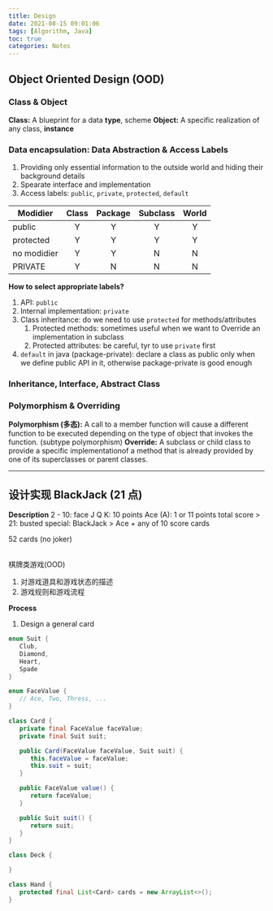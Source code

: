 ```yaml
---
title: Design
date: 2021-08-15 09:01:06
tags: [Algorithm, Java]
toc: true
categories: Notes
---
```


<!-- more -->

## Object Oriented Design (OOD)

### Class & Object

**Class:** A blueprint for a data **type**, scheme
**Object:** A specific realization of any class, **instance**

### Data encapsulation: Data Abstraction & Access Labels

1. Providing only essential information to the outside world and hiding their background details
2. Spearate interface and implementation
3. Access labels: `public`, `private`, `protected`, `default`

| Modidier    | Class | Package | Subclass | World |
| ----------- | :---: | :-----: | :------: | :---: |
| public      |   Y   |    Y    |    Y     |   Y   |
| protected   |   Y   |    Y    |    Y     |   Y   |
| no modidier |   Y   |    Y    |    N     |   N   |
| PRIVATE     |   Y   |    N    |    N     |   N   |

**How to select appropriate labels?**

1. API: `public`
2. Internal implementation: `private`
3. Class inheritance: do we need to use `protected` for methods/attributes
   1. Protected methods: sometimes useful when we want to Override an implementation in subclass
   2. Protected attributes: be careful, tyr to use `private` first
4. `default` in java (package-private): declare a class as public only when we define public API in it, otherwise package-private is good enough

### Inheritance, Interface, Abstract Class

### Polymorphism & Overriding

**Polymorphism (多态):** A call to a member function will cause a different function to be executed depending on the type of object that invokes the function. (subtype polymorphism)
**Override:** A subclass or child class to provide a specific implementationof a method that is already provided by one of its superclasses or parent classes.

---

## 设计实现 BlackJack (21 点)

**Description**
2 - 10: face
J Q K: 10 points
Ace (A): 1 or 11 points
total score > 21: busted
special: BlackJack > Ace + any of 10 score cards

52 cards (no joker)

<br/>
棋牌类游戏(OOD)

1. 对游戏道具和游戏状态的描述
2. 游戏规则和游戏流程

**Process**

1. Design a general card

```java
enum Suit {
   Club,
   Diamond,
   Heart,
   Spade
}

enum FaceValue {
   // Ace, Two, Thress, ...
}
```

```java
class Card {
   private final FaceValue faceValue;
   private final Suit suit;

   public Card(FaceValue faceValue, Suit suit) {
      this.faceValue = faceValue;
      this.suit = suit;
   }

   public FaceValue value() {
      return faceValue;
   }

   public Suit suit() {
      return suit;
   }
}
```

```java
class Deck {

}
```

```java
class Hand {
   protected final List<Card> cards = new ArrayList<>();
}
```
